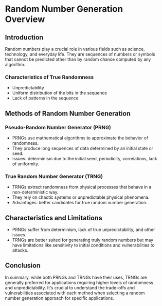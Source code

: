 # Random Number Generation Overview

## Introduction
Random numbers play a crucial role in various fields such as science, technology, and everyday life. They are sequences of numbers or symbols that cannot be predicted other than by random chance computed by any algorithm. 

### Characteristics of True Randomness
- Unpredictability
- Uniform distribution of the bits in the sequence
- Lack of patterns in the sequence

## Methods of Random Number Generation

### Pseudo-Random Number Generator (PRNG)
- PRNGs use mathematical algorithms to approximate the behavior of randomness.
- They produce long sequences of data determined by an initial state or seed.
- Issues: determinism due to the initial seed, periodicity, correlations, lack of uniformity.

### True Random Number Generator (TRNG)
- TRNGs extract randomness from physical processes that behave in a non-deterministic way.
- They rely on chaotic systems or unpredictable physical phenomena.
- Advantages: better candidates for true random number generation.

## Characteristics and Limitations
- PRNGs suffer from determinism, lack of true unpredictability, and other issues.
- TRNGs are better suited for generating truly random numbers but may have limitations like sensitivity to initial conditions and vulnerabilities to attacks.

## Conclusion
In summary, while both PRNGs and TRNGs have their uses, TRNGs are generally preferred for applications requiring higher levels of randomness and unpredictability. It's crucial to understand the trade-offs and vulnerabilities associated with each method when selecting a random number generation approach for specific applications.

